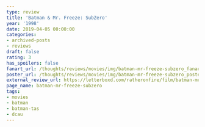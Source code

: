 ```yaml
---
type: review
title: 'Batman & Mr. Freeze: SubZero'
year: '1998'
date: 2019-04-05 00:00:00
categories:
- archived-posts
- reviews
draft: false
rating: 3
has_spoilers: false
fanart_url: /thoughts/reviews/movies/img/batman-mr-freeze-subzero_fanart.png
poster_url: /thoughts/reviews/movies/img/batman-mr-freeze-subzero_poster.png
external_review_url: https://letterboxd.com/ratheronfire/film/batman-mr-freeze-subzero/
page_name: batman-mr-freeze-subzero
tags:
- movies
- batman
- batman-tas
- dcau
---
```


